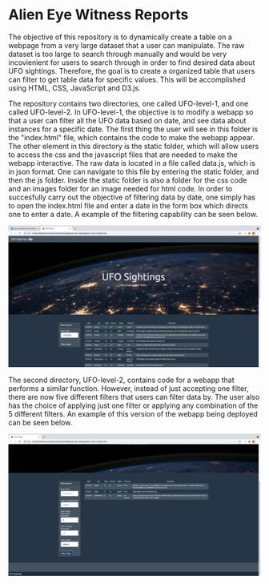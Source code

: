 # Alien Eye Witness Reports
The objective of this repository is to dynamically create a table on a webpage from a very large dataset that a user can manipulate. The raw dataset is too large to search through manually and would be very incovienient for users to search through in order to find desired data about UFO sightings. Therefore, the goal is to create a organized table that users can filter to get table data for specific values. This will be accomplished using HTML, CSS, JavaScript and D3.js.

The repository contains two directories, one called UFO-level-1, and one called UFO-level-2. In UFO-level-1, the objective is to modify a webapp so that a user can filter all the UFO data based on date, and see data about instances for a specific date. The first thing the user will see in this folder is the "index.html" file, which contains the code to make the webapp appear. The other element in this directory is the static folder, which will allow users to access the css and the javascript files that are needed to make the webapp interactive. The raw data is located in a file called data.js, which is in json format. One can navigate to this file by entering the static folder, and then the js folder. Inside the static folder is also a folder for the css code and an images folder for an image needed for html code. In order to succesfully carry out the objective of filtering data by date, one simply has to open the index.html file and enter a date in the form box which directs one to enter a date. A example of the filtering capability can be seen below.

![level1.png](UFO-level-1/static/images/level1.png)

The second directory, UFO-level-2, contains code for a webapp that performs a similar function. However, instead of just accepting one filter, there are now five different filters that users can filter data by. The user also has the choice of applying just one filter or applying any combination of the 5 different filters. An example of this version of the webapp being deployed can be seen below.

![level2.png](UFO-level-2/static/images/level2.png)

